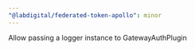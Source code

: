 ```yaml
---
"@labdigital/federated-token-apollo": minor
---
```


Allow passing a logger instance to GatewayAuthPlugin
